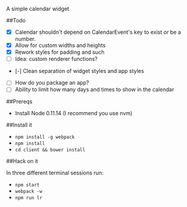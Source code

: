 A simple calendar widget

##Todo

 - [x] Calendar shouldn't depend on CalendarEvent's key to exist or be a number.
 - [x] Allow for custom widths and heights
 - [x] Rework styles for padding and such
 - [ ] Idea: custom renderer functions?
 - [-] Clean separation of widget styles and app styles
 - [ ] How do you package an app?
 - [ ] Ability to limit how many days and times to show in the calendar

##Prereqs

 - Install Node 0.11.14 (I recommend you use nvm)

##Install it

 - `npm install -g webpack`
 - `npm install`
 - `cd client && bower install`

##Hack on it

In three different terminal sessions run:

 - `npm start`
 - `webpack -w`
 - `npm run lr`
